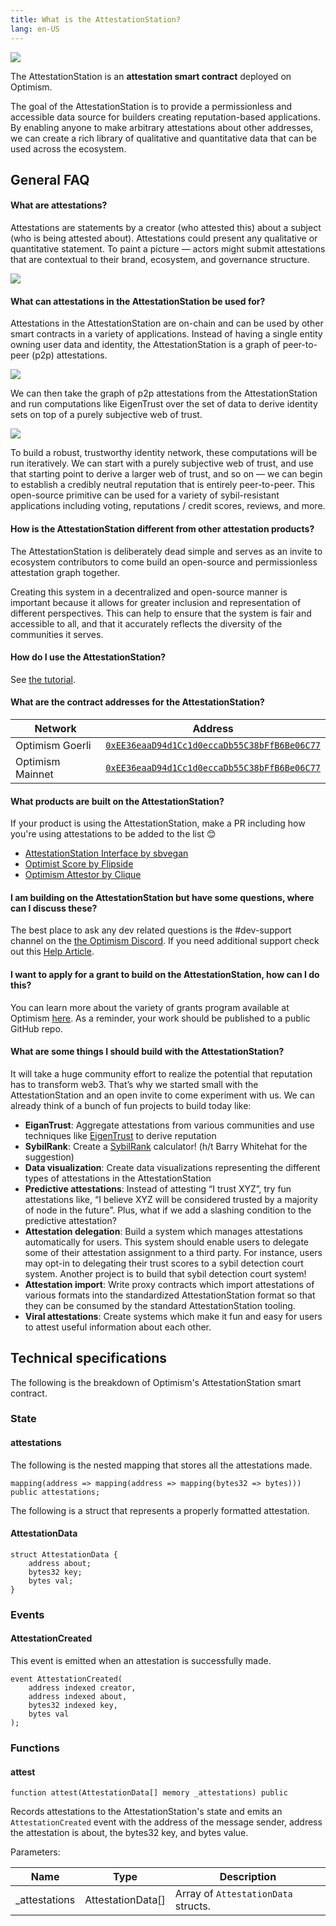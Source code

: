 ```yaml
---
title: What is the AttestationStation?
lang: en-US
---
```

![](../../assets/docs/governance/attestationstation/attestationstation.png)

The AttestationStation is an **attestation smart contract** deployed on Optimism.  

The goal of the AttestationStation is to provide a permissionless and accessible data source for builders creating reputation-based applications. By enabling anyone to make arbitrary attestations about other addresses, we can create a rich library of qualitative and quantitative data that can be used across the ecosystem.


<!-- TODO: Add source code link when we have an authoritative source -->

## General FAQ

#### What are attestations?

Attestations are statements by a creator (who attested this) about a subject (who is being attested about). Attestations could present any qualitative or quantitative statement. To paint a picture — actors might submit attestations that are contextual to their brand, ecosystem, and governance structure.

![](../../assets/docs/governance/attestationstation/attestations.png)


#### What can attestations in the AttestationStation be used for?

Attestations in the AttestationStation are on-chain and can be used by other smart contracts in a variety of applications. Instead of having a single entity owning user data and identity, the AttestationStation is a graph of peer-to-peer (p2p) attestations. 

![](../../assets/docs/governance/attestationstation/network.png)

We can then take the graph of p2p attestations from the AttestationStation and run computations like EigenTrust over the set of data to derive identity sets on top of a purely subjective web of trust.

![](../../assets/docs/governance/attestationstation/eigan.png)

To build a robust, trustworthy identity network, these computations will be run iteratively. We can start with a purely subjective web of trust, and use that starting point to derive a larger web of trust, and so on — we can begin to establish a credibly neutral reputation that is entirely peer-to-peer. This open-source primitive can be used for a variety of sybil-resistant applications including voting, reputations / credit scores, reviews, and more.

#### How is the AttestationStation different from other attestation products?

The AttestationStation is deliberately dead simple and serves as an invite to ecosystem contributors to come build an open-source and permissionless attestation graph together.

Creating this system in a decentralized and open-source manner is important because it allows for greater inclusion and representation of different perspectives. This can help to ensure that the system is fair and accessible to all, and that it accurately reflects the diversity of the communities it serves.

#### How do I use the AttestationStation?

See [the tutorial](https://github.com/ethereum-optimism/optimism-tutorial/tree/main/ecosystem/attestation-station).

#### What are the contract addresses for the AttestationStation?

| Network | Address |
| - | - |
| Optimism Goerli | [`0xEE36eaaD94d1Cc1d0eccaDb55C38bFfB6Be06C77`](https://goerli-optimism.etherscan.io/address/0xEE36eaaD94d1Cc1d0eccaDb55C38bFfB6Be06C77)  |
| Optimism Mainnet | [`0xEE36eaaD94d1Cc1d0eccaDb55C38bFfB6Be06C77`](https://explorer.optimism.io/address/0xEE36eaaD94d1Cc1d0eccaDb55C38bFfB6Be06C77) |

#### What products are built on the AttestationStation? 
If your product is using the AttestationStation, make a PR including how you're using attestations to be added to the list 😊
* [AttestationStation Interface by sbvegan](https://attestationstation.xyz/)
* [Optimist Score by Flipside](https://science.flipsidecrypto.xyz/optimist/)
* [Optimism Attestor by Clique](https://provenance.clique.social/attestor/opattestor)

#### I am building on the AttestationStation but have some questions, where can I discuss these?

The best place to ask any dev related questions is the #dev-support channel on the [the Optimism Discord](https://discord-gateway.optimism.io/). If you need additional support check out this [Help Article](https://help.optimism.io/hc/en-us/articles/9762044018843-How-do-I-get-project-support-marketing-integrations-etc-).

#### I want to apply for a grant to build on the AttestationStation, how can I do this?

You can learn more about the variety of grants program available at Optimism [here](allocations/#ecosystem-fund). As a reminder, your work should be published to a public GitHub repo.

#### What are some things I should build with the AttestationStation?

It will take a huge community effort to realize the potential that reputation has to transform web3. That’s why we started small with the AttestationStation and an open invite to come experiment with us. We can already think of a bunch of fun projects to build today like:

* **EiganTrust**: Aggregate attestations from various communities and use techniques like [EigenTrust](https://en.wikipedia.org/wiki/EigenTrust) to derive reputation
* **SybilRank**: Create a [SybilRank](https://users.cs.duke.edu/~qiangcao/sybilrank_project/index.html) calculator! (h/t Barry Whitehat for the suggestion)
* **Data visualization**: Create data visualizations representing the different types of attestations in the AttestationStation
* **Predictive attestations**: Instead of attesting “I trust XYZ”, try fun attestations like, “I believe XYZ will be considered trusted by a majority of node in the future”. Plus, what if we add a slashing condition to the predictive attestation?
* **Attestation delegation**: Build a system which manages attestations automatically for users. This system should enable users to delegate some of their attestation assignment to a third party. For instance, users may opt-in to delegating their trust scores to a sybil detection court system. Another project is to build that sybil detection court system! 
* **Attestation import**: Write proxy contracts which import attestations of various formats into the standardized AttestationStation format so that they can be consumed by the standard AttestationStation tooling.
* **Viral attestations**: Create systems which make it fun and easy for users to attest useful information about each other.


## Technical specifications

The following is the breakdown of Optimism's AttestationStation smart contract.

### State

#### attestations

The following is the nested mapping that stores all the attestations made.

```
mapping(address => mapping(address => mapping(bytes32 => bytes))) public attestations;
```

The following is a struct that represents a properly formatted attestation.

#### AttestationData

```
struct AttestationData {
    address about;
    bytes32 key;
    bytes val;
}
```

### Events

#### AttestationCreated

This event is emitted when an attestation is successfully made.

```
event AttestationCreated(
    address indexed creator,
    address indexed about,
    bytes32 indexed key,
    bytes val
);
```

### Functions

#### attest

```
function attest(AttestationData[] memory _attestations) public
```

Records attestations to the AttestationStation's state and emits an `AttestationCreated` event with the address of the message sender, address the attestation is about, the bytes32 key, and bytes value.

Parameters:

| Name           | Type              | Description                         |
| -------------- | ----------------- | ----------------------------------- |
| \_attestations | AttestationData[] | Array of `AttestationData` structs. |

